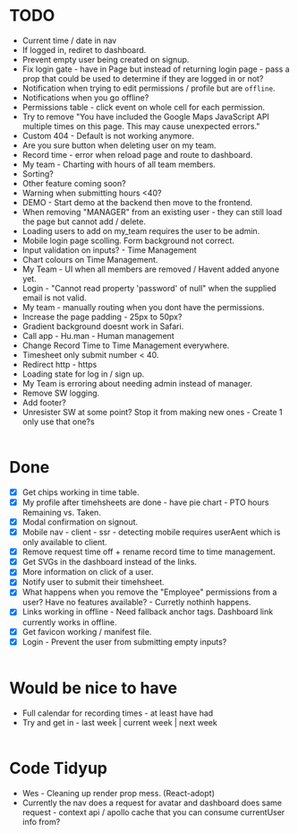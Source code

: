 # TODO 
- Current time / date in nav
- If logged in, rediret to dashboard.
- Prevent empty user being created on signup.
- Fix login gate - have in Page but instead of returning login page - pass a prop that could be used to determine
if they are logged in or not?
- Notification when trying to edit permissions / profile but are `offline`.
- Notifications when you go offline?
- Permissions table - click event on whole cell for each permission.
- Try to remove "You have included the Google Maps JavaScript API multiple times on this page. This may cause unexpected errors."
- Custom 404 - Default is not working anymore.
- Are you sure button when deleting user on my team.
- Record time - error when reload page and route to dashboard.
- My team - Charting with hours of all team members.
- Sorting?
- Other feature coming soon?
- Warning when submitting hours <40?
- DEMO - Start demo at the backend then move to the frontend.
- When removing "MANAGER" from an existing user - they can still load the page but cannot add / delete.
- Loading users to add on my_team requires the user to be admin.
- Mobile login page scolling. Form background not correct.
- Input validation on inputs? - Time Management
- Chart colours on Time Management.
- My Team - UI when all members are removed / Havent added anyone yet.
- Login - "Cannot read property 'password' of null" when the supplied email is not valid.
- My team - manually routing when you dont have the permissions.
- Increase the page padding - 25px to 50px?
- Gradient background doesnt work in Safari.
- Call app - Hu.man - Human management
- Change Record Time to Time Management everywhere.
- Timesheet only submit number < 40.
- Redirect http - https
- Loading state for log in / sign up.
- My Team is erroring about needing admin instead of manager.
- Remove SW logging.
- Add footer?
- Unresister SW at some point? Stop it from making new ones - Create 1 only use that one?s
<br/><br/>

# Done 
- [x] Get chips working in time table.
- [x] My profile after timehsheets are done - have pie chart - PTO hours Remaining vs. Taken.
- [x] Modal confirmation on signout.
- [x] Mobile nav - client - ssr - detecting mobile requires userAent which is only available to client.
- [x] Remove request time off + rename record time to time management.
- [x] Get SVGs in the dashboard instead of the links.
- [x] More information on click of a user.
- [x] Notify user to submit their timehsheet.
- [x] What happens when you remove the "Employee" permissions from a user? Have no features available? - Curretly nothinh happens. 
- [x] Links working in offline - Need fallback anchor tags. Dashboard link currently works in offline.
- [x] Get favicon working / manifest file.
- [x] Login - Prevent the user from submitting empty inputs?
<br/><br/>

# Would be nice to have 
- Full calendar for recording times - at least have had
- Try and get in - last week | current week | next week
<br/><br/>

# Code Tidyup
- Wes - Cleaning up render prop mess. (React-adopt)
- Currently the nav does a request for avatar and dashboard does same request - context api / apollo cache that you can consume currentUser info from? 
<br/><br/>
